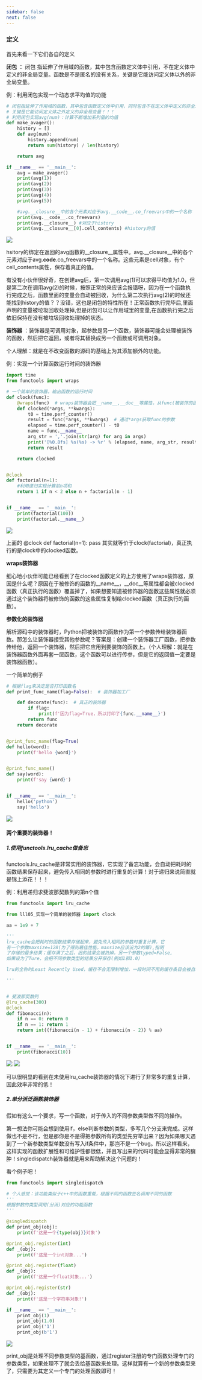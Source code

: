 ```yaml
---
sidebar: false
next: false
---
```

<BlogInfo/>






###  定义

首先来看一下它们各自的定义

**闭包** ： 闭包
指延伸了作用域的函数，其中包含函数定义体中引用，不在定义体中定义的非全局变量。函数是不是匿名的没有关系，关键是它能访问定义体以外的非全局变量。

例：利用闭包实现一个动态求平均值的功能

```python
# 闭包指延伸了作用域的函数，其中包含函数定义体中引用，同时包含不在定义体中定义的非全局变量。
# 关键是它能访问定义体之外定义的非全局变量！！！
# 利用闭包实现avg(num)：计算不断增加系列值的均值
def make_avager():
    history = []
    def avg(num):
        history.append(num)
        return sum(history) / len(history)

    return avg

if __name__ == '__main__':
    avg = make_avager()
    print(avg(1))
    print(avg(2))
    print(avg(3))
    print(avg(4))
    print(avg(5))

    #avg.__closure__中的各个元素对应于avg.__code__.co_freevars中的一个名称
    print(avg.__code__.co_freevars)
    print(avg.__closure__) #对应于history
    print(avg.__closure__[0].cell_contents) #history的值
```


![](http://www.lll.plus/media/image/2022/03/22/image-20220322185624-1.png)

hsitory的绑定在返回的avg函数的__closure__属性中。avg.__closure__中的各个元素对应于avg.__code__.co_freevars中的一个名称。这些元素是cell对象，有个cell_contents属性，保存着真正的值。

有没有小伙伴很好奇，在创建avg后，第一次调用avg(1)可以求得平均值为1.0，但是第二次在调用avg(2)的时候，按照正常的来应该会报错呀，因为在一个函数执行完成之后，函数里面的变量会自动被回收，为什么第二次执行avg(2)的时候还能找到history的值？？没错，这也是闭包的特性所在！正常函数执行完毕后,里面声明的变量被垃圾回收处理掉,但是闭包可以让作用域里的变量,在函数执行完之后依旧保持在没有被垃圾回收处理掉的状态。

**装饰器** ：装饰器是可调用对象，起参数是另一个函数，装饰器可能会处理被装饰的函数，然后把它返回，或者将其替换成另一个函数或可调用对象。

个人理解：就是在不改变函数的源码的基础上为其添加额外的功能。



例：实现一个计算函数运行时间的装饰器


```python
import time
from functools import wraps

# 一个简单的装饰器，输出函数的运行时间
def clock(func):
    @wraps(func)  # wraps装饰器会把__name__,__doc__等属性，从func(被装饰的函数)复制给clocked(实际运行的函数)
    def clocked(*args, **kwargs):
        t0 = time.perf_counter()
        result = func(*args, **kwargs)  # 通过*args获取func的参数
        elapsed = time.perf_counter() - t0
        name = func.__name__
        arg_str = ','.join(str(arg) for arg in args)
        print('[%0.8fs] %s(%s) -> %r' % (elapsed, name, arg_str, result))
        return result

    return clocked


@clock
def factorial(n=1):
    #利用递归实现计算前n项和
    return 1 if n < 2 else n + factorial(n - 1)


if __name__ == '__main__':
    print(factorial(100))
    print(factorial.__name__)
```

![](http://www.lll.plus/media/image/2024/01/18/dedf2a560eb7f380682587c7781edaf7.571bddd0b61011eeb3a9eb54e8a036ec.jpg)

 上面的
@clock
def factorial(n=1):
        pass
其实就等价于clock(factorial)，真正执行的是clock中的clocked函数。

**wraps装饰器**

细心地小伙伴可能已经看到了在clocked函数定义的上方使用了wraps装饰器，原因是什么呢？原因在于被修饰的函数的__name__，__doc__等属性都会被clocked函数（真正执行的函数）覆盖掉了，如果想要知道被修饰器的函数这些属性就必须通过这个装饰器将被修饰的函数的这些属性复制给clocked函数（真正执行的函数）。

**参数化的装饰器**

解析源码中的装饰器时，Python把被装饰的函数作为第一个参数传给装饰器函数。那怎么让装饰器接受其他参数呢？答案是：创建一个装饰器工厂函数，把参数传给他，返回一个装饰器，然后把它应用到要装饰的函数上。（个人理解：就是在装饰器函数外面再套一层函数，这个函数可以进行传参，但是它的返回值一定要是装饰器函数）。

一个简单的例子

```python
# 根据flag来决定是否打印函数名
def print_func_name(flag=False):  # 装饰器加工厂

    def decorate(func):  # 真正的装饰器
        if flag:
            print(f'因为flag=True，所以打印了{func.__name__}')
        return func
    return decorate


@print_func_name(flag=True)
def hello(word):
    print(f'hello {word}')


@print_func_name()
def say(word):
    print(f'say {word}')


if __name__ == '__main__':
    hello('python')
    say('hello')
```

![](http://www.lll.plus/media/image/2024/01/18/1573c5aafc9f9a3ac76f50ebcfcbeae1.578cabf0b61011eeb3a9eb54e8a036ec.jpg)

#### 两个重要的装饰器！

##### 1.使用functools.lru_cache做备忘

functools.lru_cache是非常实用的装饰器，它实现了备忘功能，会自动把耗时的函数结果保存起来，避免传入相同的参数时进行重复的计算！对于递归来说简直就是锦上添花！！！

例：利用递归求斐波那契数列的第n个值

```python
from functools import lru_cache

from lll05_实现一个简单的装饰器 import clock

aa = 1e9 + 7

'''
lru_cache会把耗时的函数结果存储起来，避免传入相同的参数时重复计算，它
有一个参数maxsize=128(为了得到最佳性能，maxsize应该设为2的幂),指明
了存储的最多结果；缓存满了之后，旧的结果会被扔掉。另一个参数typed=False,
如果设为了Ture，会把不同参数类型的结果分开保存(例如1和1.0)

lru的全称时Least Recently Used，缓存不会无限制增加，一段时间不用的缓存条目会被自动删除

'''


# 斐波那契数列
@lru_cache(300)
@clock
def fibonacci(n):
    if n == 0: return 0
    if n == 1: return 1
    return int((fibonacci(n - 1) + fibonacci(n - 2)) % aa)


if __name__ == '__main__':
    print(fibonacci(10))
```

![](http://www.lll.plus/media/image/2024/01/18/c1effece595729622364feb8cfd65686.57e59b5cb61011eeb3a9eb54e8a036ec.jpg)
![](http://www.lll.plus/media/image/2024/01/18/f0b784a671371b5981a8ddcd5c180df9.5853b150b61011eeb3a9eb54e8a036ec.jpg)

可以很明显的看到在未使用lru_cache装饰器的情况下进行了非常多的重复计算，因此效率非常的低！

#####  2.单分派泛函数装饰器

假如有这么一个要求，写一个函数，对于传入的不同参数类型做不同的操作。

第一想法你可能会想到使用if，else判断参数的类型，多写几个分支来完成。这样做也不是不行，但是那你是不是得把参数所有的类型先穷举出来？因为如果哪天遇到了一个新参数类型单数没有写入if条件中，那岂不是一个bug。所以这样看来，这样实现的函数扩展性和可维护性都很低，并且写出来的代码可能会显得非常的臃肿！singledispatch装饰器就是用来帮助解决这个问题的！

看个例子吧！


```python
from functools import singledispatch

# 个人感觉：该功能类似于c++中的函数重载，根据不同的函数签名调用不同的函数
'''
根据参数的类型调用(分派)对应的功能函数
'''

@singledispatch
def print_obj(obj):
    print(f'这是一个{type(obj)}对象')

@print_obj.register(int)
def _(obj):
    print(f'这是一个int对象...')

@print_obj.register(float)
def _(obj):
    print(f'这是一个float对象...')

@print_obj.register(str)
def _(obj):
    print(f'这是一个字符串对象!')

if __name__ == '__main__':
    print_obj(1)
    print_obj(1.0)
    print_obj('1')
    print_obj(b'1')
```


![](http://www.lll.plus/media/image/2024/01/18/24544d7f351af4babfb0981c92acdae9.58c9b4d6b61011eeb3a9eb54e8a036ec.jpg)

print_obj是处理不同参数类型的基函数，通过register注册的专门函数处理专门的参数类型，如果处理不了就会丢给基函数来处理。这样就算有一个新的参数类型来了，只需要为其定义一个专门的处理函数即可！







<ActionBox />
        
<style>#top-box {margin-top:0.5rem!important;}</style>